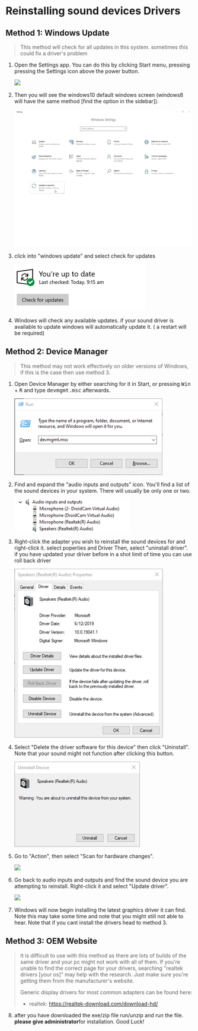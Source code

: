 # Reinstalling sound devices Drivers

## Method 1: Windows Update

> This method will check for all updates in this system. sometimes this could fix a driver's problem
1. Open the Settings app. You can do this by clicking Start menu, pressing pressing the Settings icon above the power button.

   ![](img/reinstalling-gpu-drivers/opensettings.png)

2. Then you will see the windows10 default windows screen (windows8 will have the same method [find the option in the sidebar]).

   ![](img/reinstalling-sound-devices/settings.png)

3. click into "windows update" and select check for updates

   ![](img/reinstalling-sound-devices/winupdate.png)
4. Windows will check any available updates. if your sound driver is available to update windows will automatically update it. ( a restart will be required)

## Method 2: Device Manager

> This method may not work effectively on older versions of Windows, if this is the case then use method 3.

1. Open Device Manager by either searching for it in Start, or pressing <kbd>Win</kbd> + <kbd>R</kbd> and type <kbd>devmgmt.msc</kbd> afterwards.

   ![](img/reinstalling-sound-devices/devmgmt.png)

2. Find and expand the "audio inputs and outputs" icon. You'll find a list of the sound devices in your system. There will usually be only one or two.

   ![](img/reinstalling-sound-devices/devmgmtspkr.png)

3. Right-click the adapter you wish to reinstall the sound devices for and right-click it. select poperties and Driver Then, select "uninstall driver". if you have updated your driver before in a shot limit of time you can use roll back driver

   ![](img/reinstalling-sound-devices/devmgmtuninstall.png)

4. Select "Delete the driver software for this device" then click "Uninstall". Note that your sound might not function after clicking this button.

   ![](img/reinstalling-sound-devices/confirm.png)

5. Go to "Action", then select "Scan for hardware changes".

   ![](img/reinstalling-gpu-drivers/devmgmtscan.png)

6. Go back to audio inputs and outputs and find the sound device you are attempting to reinstall. Right-click it and select "Update driver".

   ![](img/reinstalling-gpu-drivers/update.png)

7. Windows will now begin installing the latest graphics driver it can find. Note this may take some time and note that you might still not able to hear. Note that if you cant install the drivers head to  method 3.

## Method 3: OEM Website

> It is difficult to use with this method as there are lots of builds of the same driver and your pc might not work with all of them. If you're unable to find the correct page for your drivers, searching "realtek drivers [your os]" may help with the research. Just make sure you're getting them from the manufacturer's website.
>
> Generic display drivers for most common adapters can be found here:
>
> - realtek: https://realtek-download.com/download-hd/
>
8. after you have downloaded the exe/zip file run/unzip and run the file. <b>please give administrator</b>for installation.
Good Luck!
